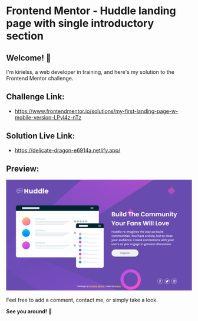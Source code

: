# Frontend Mentor - Huddle landing page with single introductory section

## Welcome! 👋

I'm kirielss, a web developer in training, and here's my solution to the Frontend Mentor challenge.

## Challenge Link:
- https://www.frontendmentor.io/solutions/my-first-landing-page-w-mobile-version-LPyl4z-nTz
## Solution Live Link:
- https://delicate-dragon-e6914a.netlify.app/
## Preview:
![landingpage](images/delicate-dragon-e6914a.netlify.app_.png)

Feel free to add a comment, contact me, or simply take a look.

**See you around!** 🚀